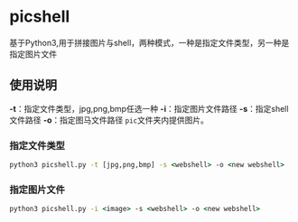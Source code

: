# picshell
基于Python3,用于拼接图片与shell，两种模式，一种是指定文件类型，另一种是指定图片文件
## 使用说明
**-t**：指定文件类型，jpg,png,bmp任选一种
**-i**：指定图片文件路径
**-s**：指定shell文件路径
**-o**：指定图马文件路径
`pic`文件夹内提供图片。
### 指定文件类型
```cmd
python3 picshell.py -t [jpg,png,bmp] -s <webshell> -o <new webshell>
```
### 指定图片文件
```cmd
python3 picshell.py -i <image> -s <webshell> -o <new webshell>
```
